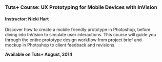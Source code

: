 ### Tuts+ Course: UX Prototyping for Mobile Devices with InVision
#### Instructor: Nicki Hart

Discover how to create a mobile friendly prototype in Photoshop, before diving into InVision to simulate user interactions. This course will guide you through the entire prototype design workflow from project brief and mockup in Photoshop to client feedback and revisions.   


**Available on Tuts+ August, 2014**
